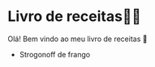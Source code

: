 # Livro de receitas:man_cook:

 Olá! Bem vindo ao meu livro de receitas :wave:

- Strogonoff de frango
